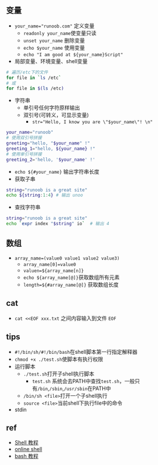 ## 变量
+ `your_name="runoob.com"` 定义变量
    - `readonly your_name`使变量只读
    - `unset your_name` 删除变量
    - `echo $your_name` 使用变量
    - `echo "I am good at ${your_name}Script"`
+ 局部变量、环境变量、shell变量
```sh
# 遍历/etc下的文件
for file in `ls /etc`  
# 或
for file in $(ls /etc)
```
+ 字符串
    - 单引号任何字符原样输出
    - 双引号(可转义，可显示变量)
        + `str="Hello, I know you are \"$your_name\"! \n"`
```sh
your_name="runoob"
# 使用双引号拼接
greeting="hello, "$your_name" !"
greeting_1="hello, ${your_name} !"
# 使用单引号拼接
greeting_2='hello, '$your_name' !'
```
+ `echo ${#your_name}` 输出字符串长度
+ 获取子串
```sh
string="runoob is a great site"
echo ${string:1:4} # 输出 unoo
```
+ 查找字符串
```sh
string="runoob is a great site"
echo `expr index "$string" io`  # 输出 4
```
## 数组
+ `array_name=(value0 value1 value2 value3)`
    - `array_name[0]=value0`
    - `valuen=${array_name[n]}`
    - `echo ${array_name[@]}`获取数组所有元素
    - `length=${#array_name[@]}` 获取数组长度
## cat
+ `cat <<EOF xxx.txt` 
之间内容输入到文件
`EOF`


## tips
+ `#!/bin/sh/#!/bin/bash`在shell脚本第一行指定解释器
+ `chmod +x ./test.sh`使脚本有执行权限
+ 运行脚本
    + `./test.sh`打开子shell执行脚本
        - `test.sh` 系统会去PATH中查找`test.sh`，一般只有`/bin`,`/sbin`,`/usr/sbin`在PATH中
    + `/bin/sh <file>`打开一个子shell执行
    + `source <file>`当前shell下执行file中的命令
+ stdin
## ref
+ [Shell 教程](https://www.runoob.com/linux/linux-shell.html)
+ [online shell](https://www.runoob.com/try/runcode.php?filename=helloworld&type=bash)
+ [bash 教程](https://wangdoc.com/bash/intro.html)
